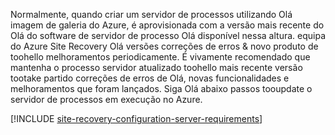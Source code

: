 
Normalmente, quando criar um servidor de processos utilizando Olá imagem de galeria do Azure, é aprovisionada com a versão mais recente do Olá do software de servidor de processo Olá disponível nessa altura. equipa do Azure Site Recovery Olá versões correções de erros & novo produto de toohello melhoramentos periodicamente. É vivamente recomendado que mantenha o processo servidor atualizado toohello mais recente versão tootake partido correções de erros de Olá, novas funcionalidades e melhoramentos que foram lançados. Siga Olá abaixo passos tooupdate o servidor de processos em execução no Azure.

[!INCLUDE [site-recovery-configuration-server-requirements](site-recovery-vmware-upgrade-process-server-internal.md)]
